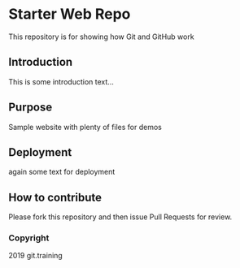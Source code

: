 # Starter Web Repo

This repository is for showing how Git and GitHub work

## Introduction

This is some introduction text...

## Purpose

Sample website with plenty of files for demos

## Deployment

again some text for deployment 

## How to contribute
Please fork this repository and then issue Pull Requests for review.

### Copyright
2019 git.training